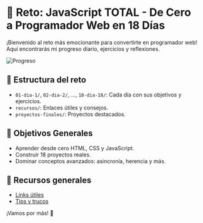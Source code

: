 # 🚀 Reto: JavaScript TOTAL - De Cero a Programador Web en 18 Días

¡Bienvenido al reto más emocionante para convertirte en programador web! Aquí encontrarás mi progreso diario, ejercicios y reflexiones.

![Progreso](https://progress-bar.dev/0/?title=Progreso%20Total)

## 📅 Estructura del reto
- `01-dia-1/`, `02-dia-2/`, ..., `18-dia-18/`: Cada día con sus objetivos y ejercicios.
- `recursos/`: Enlaces útiles y consejos.
- `proyectos-finales/`: Proyectos destacados.

## 🎯 Objetivos Generales
- Aprender desde cero HTML, CSS y JavaScript.
- Construir 18 proyectos reales.
- Dominar conceptos avanzados: asincronía, herencia y más.

## 🔗 Recursos generales
- [Links útiles](./recursos/links.md)
- [Tips y trucos](./recursos/tips.md)

¡Vamos por más! 🚀